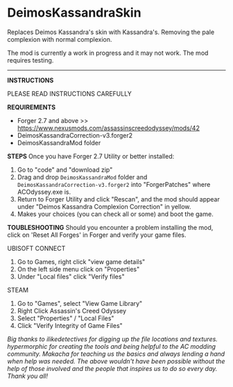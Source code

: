 # DeimosKassandraSkin

Replaces Deimos Kassandra's skin with Kassandra's. Removing the pale complexion with normal complexion.

The mod is currently a work in progress and it may not work. The mod requires testing.

___________________ 

**INSTRUCTIONS**

PLEASE READ INSTRUCTIONS CAREFULLY

**REQUIREMENTS**
- Forger 2.7 and above >> https://www.nexusmods.com/assassinscreedodyssey/mods/42
- DeimosKassandraCorrection-v3.forger2
- DeimosKassandraMod folder

**STEPS**
Once you have Forger 2.7 Utility or better installed:
1) Go to "code" and "download zip"
2) Drag and drop `DeimosKassandraMod` folder and `DeimosKassandraCorrection-v3.forger2` into "ForgerPatches" where ACOdyssey.exe is.
3) Return to Forger Utility and click "Rescan",  and the mod should appear under "Deimos Kassandra Complexion Correction" in yellow.
4) Makes your choices (you can check all or some) and boot the game.

**TOUBLESHOOTING**
Should you encounter a problem installing the mod, click on 'Reset All Forges' in Forger and verify your game files.

UBISOFT CONNECT
1) Go to Games, right click "view game details"
2) On the left side menu click on "Properties"
3) Under "Local files" click "Verify files"

STEAM
1) Go to "Games", select "View Game Library"
2) Right Click Assassin's Creed Odyssey
3) Select "Properties" / "Local Files"
4) Click "Verify Integrity of Game Files"

*Big thanks to ilikedetectives for digging up the file locations and textures. hypermorphic for creating the tools and being helpful to the AC modding community. Makacha for teaching us the basics and always lending a hand when help was needed. The above wouldn't have been possible without the help of those involved and the people that inspires us to do so every day. Thank you all!*

